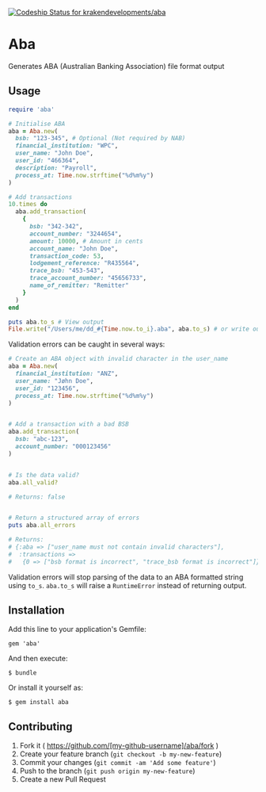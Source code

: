 [ ![Codeship Status for krakendevelopments/aba](https://codeship.com/projects/982382f0-f22b-0132-a80d-0acc257ded9c/status?branch=master)](https://codeship.com/projects/85083)

# Aba

Generates ABA (Australian Banking Association) file format output

## Usage

```ruby
require 'aba'

# Initialise ABA
aba = Aba.new(
  bsb: "123-345", # Optional (Not required by NAB)
  financial_institution: "WPC",
  user_name: "John Doe",
  user_id: "466364",
  description: "Payroll",
  process_at: Time.now.strftime("%d%m%y")
)

# Add transactions
10.times do
  aba.add_transaction(
    {
      bsb: "342-342",
      account_number: "3244654",
      amount: 10000, # Amount in cents
      account_name: "John Doe",
      transaction_code: 53,
      lodgement_reference: "R435564",
      trace_bsb: "453-543",
      trace_account_number: "45656733",
      name_of_remitter: "Remitter"
    }
  )
end

puts aba.to_s # View output
File.write("/Users/me/dd_#{Time.now.to_i}.aba", aba.to_s) # or write output to file
```

Validation errors can be caught in several ways:

```ruby
# Create an ABA object with invalid character in the user_name
aba = Aba.new(
  financial_institution: "ANZ",
  user_name: "Jøhn Doe",
  user_id: "123456",
  process_at: Time.now.strftime("%d%m%y")
)


# Add a transaction with a bad BSB
aba.add_transaction(
  bsb: "abc-123",
  account_number: "000123456"
)


# Is the data valid?
aba.all_valid?

# Returns: false


# Return a structured array of errors
puts aba.all_errors

# Returns:
# {:aba => ["user_name must not contain invalid characters"],
#  :transactions =>
#   {0 => ["bsb format is incorrect", "trace_bsb format is incorrect"]}}
```

Validation errors will stop parsing of the data to an ABA formatted string using
`to_s`. `aba.to_s` will raise a `RuntimeError` instead of returning output.


## Installation

Add this line to your application's Gemfile:

    gem 'aba'

And then execute:

    $ bundle

Or install it yourself as:

    $ gem install aba

## Contributing

1. Fork it ( https://github.com/[my-github-username]/aba/fork )
2. Create your feature branch (`git checkout -b my-new-feature`)
3. Commit your changes (`git commit -am 'Add some feature'`)
4. Push to the branch (`git push origin my-new-feature`)
5. Create a new Pull Request
